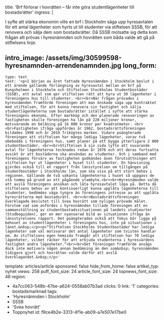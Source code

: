 title: 'Brf förlorar i hovrätten – får inte göra studentlägenheter till bostadsrätter'
ingress: |
  <p>I syfte att stärka ekonomin ville en brf i Stockholm säga upp hyresavtalen för ett antal lägenheter som hyrts ut till studenter via stiftelsen SSSB, för att renovera och sälja dem som bostadsrätter. Då SSSB motsatte sig detta kom frågan att prövas i hyresnämnden och hovrätten som båda valde att gå på stiftelsens linje.
  </p>
  
intro_image: /assets/img/30599598-hyresnamnden-arrendenamnden.jpg
long_form:
  -
    type: text
    text: '<p>I början av året fattade Hyresnämnden i Stockholm beslut i ett ärende gällande förlängning av hyresavtal mellan en brf på Kungsholmen i Stockholm och Stiftelsen Stockholms Studentbostäder (SSSB), ett avtal som ger stiftelsen rätt att hyra ut 30 lägenheter i föreningens hus till studenter. <br><br>När frågan prövades i hyresnämnden framförde föreningen att man önskade säga upp kontraktet med stiftelsen, för att kunna renovera sin fastighet och sälja studentlägenheterna som bostadsrätter istället i syfte att stärka föreningens ekonomi. Efter markköp och den planerade renoveringen av fastigheten skulle föreningen ha lån på 220 miljoner kronor, motsvarande en belåning på 16 000 kronor per kvadratmeter. <br><br>Fastigheten ifråga uppfördes år 1962, bostadsrättsföreningen bildades 1990 och år 2019 friköptes marken. Vidare poängterade föreningen att stiftelsen har många lediga lägenheter, varav två obebodda i föreningens hus, samt planer på att bygga ytterligare 2 000 studentbostäder. <br><br>Stiftelsen å sin sida lyfte att nuvarande avtal för lägenheterna tecknades redan år 1976 och att deras fortsatta avsikt är att bostäderna ska användas av studenter. Och i samband med föreningens förvärv av fastigheten godkändes även förutsättningen att stiftelsen hyr ut lägenheter i huset till studenter. En hänvisning gjordes också till en rapport från länsstyrelsen om tillgången på studentbostäder i Stockholms län, som ska visa på ett stort behov i regionen. Gällande de två vakanta lägenheterna i huset så uppgavs de stå tomma på grund av ett pågående stambyte.<br><br>Hyresnämnden valde att avslå föreningens ansökan och låta hyresavtalet löpa på. Detta då stiftelsens behov av att kontinuerligt kunna upplåta lägenheterna till studenter, bedömdes väga tyngre än föreningens intresse av att upplåta hyresrätterna med bostadsrätt. <br><br>Bostadsrättsföreningen överklagade beslutet till Svea hovrätt som nyligen prövade målet. Förutom vad som anfördes i hyresnämnden tillade föreningen att en sammanställning av studentbostadssituationen på landets studieorter (Studboguiden), ger en mer nyanserad bild av situationen ifråga än länsstyrelsens rapport. Det poängterades också att fokus bör ligga på behovet av studentlägenheter i föreningens hus, inte på situationen i länet.&nbsp;</p><p>“Stiftelsen Stockholms Studentbostäder har lediga lägenheter som väl motsvarar det antal lägenheter som tvisten handlar om. Av stiftelsens egen hemsida framgår att stiftelsen har 70 lediga lägenheter, vilket räcker för att erbjuda studenterna i hyresvärdens fastighet andra lägenheter.”<br><br>Det föreningen framförde ansågs dock inte motivera någon annan bedömning än den som&nbsp; hyresnämnden tidigare gjort och hovrätten valde därför att avslå överklagandet.&nbsp;</p>'
template: articles/article
sponsored: false
hide_from_home: false
artikel_typ: nyhet
views: 258
puff_font_size: 24
article_font_size: 24
topnews_font_size: 48
region:
  - 4a7cc063-548b-47be-a624-0558ab07b3ad
clicks: 0
link: '1'
categories: bostadsmarknad
tags:
  - 'Hyresnämnden i Stockholm'
  - SSSB
  - 'Svea hovrätt'
  - Toppnyhet
id: f9ce4b2e-3313-4f1e-ab09-a7e507e17be0
